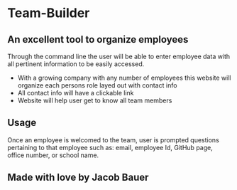 # Team-Builder

## An excellent tool to organize employees

Through the command line the user will be able to enter employee data with all pertinent information to be easily accessed.

- With a growing company with any number of employees this website will organize each persons role layed out with contact info
- All contact info will have a clickable link
- Website will help user get to know all team members

## Usage

Once an employee is welcomed to the team, user is prompted questions pertaining to that employee such as: email, employee Id, GitHub page, office number, or school name.

[
](https://drive.google.com/file/d/1AaThejfVjtzXfT63Qf5jfQOkM4UgQDRY/view)
## Made with love by Jacob Bauer
